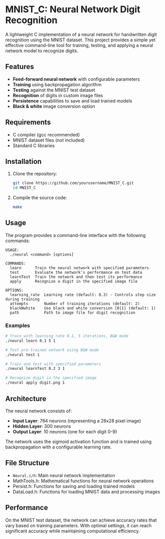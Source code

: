 # MNIST_C: Neural Network Digit Recognition

A lightweight C implementation of a neural network for handwritten digit recognition using the MNIST dataset. This project provides a simple yet effective command-line tool for training, testing, and applying a neural network model to recognize digits.

## Features

- **Feed-forward neural network** with configurable parameters
- **Training** using backpropagation algorithm
- **Testing** against the MNIST test dataset
- **Recognition** of digits in custom image files
- **Persistence** capabilities to save and load trained models
- **Black & white** image conversion option

## Requirements

- C compiler (gcc recommended)
- MNIST dataset files (not included)
- Standard C libraries

## Installation

1. Clone the repository:
   ```bash
   git clone https://github.com/yourusername/MNIST_C.git
   cd MNIST_C
   ```

2. Compile the source code:
   ```bash
   make
   ```

## Usage

The program provides a command-line interface with the following commands:

```
USAGE:
  ./neural <command> [options]

COMMANDS:
  learn      Train the neural network with specified parameters
  test       Evaluate the network's performance on test data
  learnTest  Train the network and then test its performance
  apply      Recognize a digit in the specified image file

OPTIONS:
  learning_rate  Learning rate (default: 0.3) - Controls step size during training
  attempts       Number of training iterations (default: 2)
  blackNwhite    Use black and white conversion [0|1] (default: 1)
  path           Path to image file for digit recognition
```

### Examples

```bash
# Train with learning rate 0.1, 5 iterations, B&W mode
./neural learn 0.1 5 1

# Test pre-trained network using B&W mode
./neural test 1

# Train and test with specified parameters
./neural learnTest 0.2 3 1

# Recognize digit in the specified image
./neural apply digit.png 1
```

## Architecture

The neural network consists of:

- **Input Layer**: 784 neurons (representing a 28x28 pixel image)
- **Hidden Layer**: 300 neurons
- **Output Layer**: 10 neurons (one for each digit 0-9)

The network uses the sigmoid activation function and is trained using backpropagation with a configurable learning rate.

## File Structure

- `Neural.c/h`: Main neural network implementation
- MathTools.h: Mathematical functions for neural network operations
- Persist.h: Functions for saving and loading trained models
- DataLoad.h: Functions for loading MNIST data and processing images

## Performance

On the MNIST test dataset, the network can achieve accuracy rates that vary based on training parameters. With optimal settings, it can reach significant accuracy while maintaining computational efficiency.
